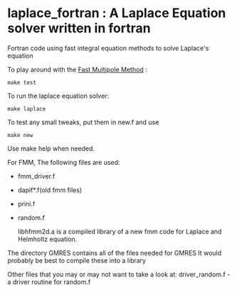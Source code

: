 laplace_fortran : A Laplace Equation solver written in fortran
==============================================================

Fortran code using fast integral equation methods to solve Laplace's equation

To play around with the [Fast Multipole Method](http://en.wikipedia.org/wiki/Fast_multipole_method) : 
    
    make test

To run the laplace equation solver:
    
    make laplace

To test any small tweaks, put them in new.f and use
    
    make new

Use
    make help
when needed.

For FMM, The following files are used:
* fmm_driver.f
* dapif*.f(old fmm files)
* prini.f
* random.f

    libhfmm2d.a 
is a compiled library of a new fmm code for Laplace and Helmholtz equation.

The directory GMRES contains all of the files needed for GMRES
It would probably be best to compile these into a library

Other files that you may or may not want to take a look at:
 driver_random.f - a driver routine for random.f


